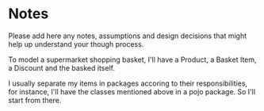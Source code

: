 # Notes

Please add here any notes, assumptions and design decisions that might help up
understand your though process.

To model a supermarket shopping basket, I'll have a Product, a Basket Item, a
Discount and the basked itself.

I usually separate my items in packages accoring to their responsibilities, for
instance, I'll have the classes mentioned above in a pojo package.  So I'll 
start from there.

